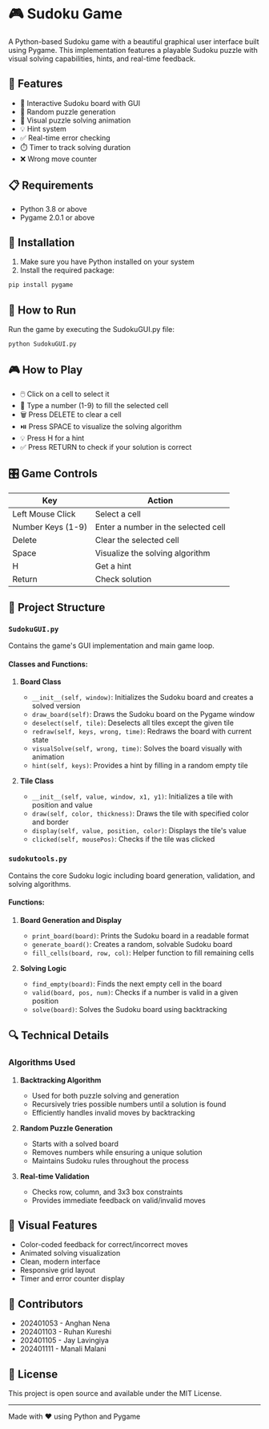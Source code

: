 # 🎮 Sudoku Game

A Python-based Sudoku game with a beautiful graphical user interface built using Pygame. This implementation features a playable Sudoku puzzle with visual solving capabilities, hints, and real-time feedback.

## 🚀 Features

- 🎨 Interactive Sudoku board with GUI
- 🎲 Random puzzle generation
- 👀 Visual puzzle solving animation
- 💡 Hint system
- ✅ Real-time error checking
- ⏱️ Timer to track solving duration
- ❌ Wrong move counter

## 📋 Requirements

- Python 3.8 or above
- Pygame 2.0.1 or above

## 🔧 Installation

1. Make sure you have Python installed on your system
2. Install the required package:
```bash
pip install pygame
```

## 🎯 How to Run

Run the game by executing the SudokuGUI.py file:
```bash
python SudokuGUI.py
```

## 🎮 How to Play

- 🖱️ Click on a cell to select it
- 🔢 Type a number (1-9) to fill the selected cell
- 🗑️ Press DELETE to clear a cell
- ⏯️ Press SPACE to visualize the solving algorithm
- 💡 Press H for a hint
- ✅ Press RETURN to check if your solution is correct

## 🎛️ Game Controls

| Key | Action |
|-----|--------|
| Left Mouse Click | Select a cell |
| Number Keys (1-9) | Enter a number in the selected cell |
| Delete | Clear the selected cell |
| Space | Visualize the solving algorithm |
| H | Get a hint |
| Return | Check solution |

## 📁 Project Structure

### `SudokuGUI.py`
Contains the game's GUI implementation and main game loop.

#### Classes and Functions:

1. **Board Class**
   - `__init__(self, window)`: Initializes the Sudoku board and creates a solved version
   - `draw_board(self)`: Draws the Sudoku board on the Pygame window
   - `deselect(self, tile)`: Deselects all tiles except the given tile
   - `redraw(self, keys, wrong, time)`: Redraws the board with current state
   - `visualSolve(self, wrong, time)`: Solves the board visually with animation
   - `hint(self, keys)`: Provides a hint by filling in a random empty tile

2. **Tile Class**
   - `__init__(self, value, window, x1, y1)`: Initializes a tile with position and value
   - `draw(self, color, thickness)`: Draws the tile with specified color and border
   - `display(self, value, position, color)`: Displays the tile's value
   - `clicked(self, mousePos)`: Checks if the tile was clicked

### `sudokutools.py`
Contains the core Sudoku logic including board generation, validation, and solving algorithms.

#### Functions:

1. **Board Generation and Display**
   - `print_board(board)`: Prints the Sudoku board in a readable format
   - `generate_board()`: Creates a random, solvable Sudoku board
   - `fill_cells(board, row, col)`: Helper function to fill remaining cells

2. **Solving Logic**
   - `find_empty(board)`: Finds the next empty cell in the board
   - `valid(board, pos, num)`: Checks if a number is valid in a given position
   - `solve(board)`: Solves the Sudoku board using backtracking

## 🔍 Technical Details

### Algorithms Used

1. **Backtracking Algorithm**
   - Used for both puzzle solving and generation
   - Recursively tries possible numbers until a solution is found
   - Efficiently handles invalid moves by backtracking

2. **Random Puzzle Generation**
   - Starts with a solved board
   - Removes numbers while ensuring a unique solution
   - Maintains Sudoku rules throughout the process

3. **Real-time Validation**
   - Checks row, column, and 3x3 box constraints
   - Provides immediate feedback on valid/invalid moves

## 🎨 Visual Features

- Color-coded feedback for correct/incorrect moves
- Animated solving visualization
- Clean, modern interface
- Responsive grid layout
- Timer and error counter display

## 🤝 Contributors

- 202401053 - Anghan Nena
- 202401103 - Ruhan Kureshi
- 202401105 - Jay Lavingiya
- 202401111 - Manali Malani

## 📝 License

This project is open source and available under the MIT License.

---

Made with ❤️ using Python and Pygame

